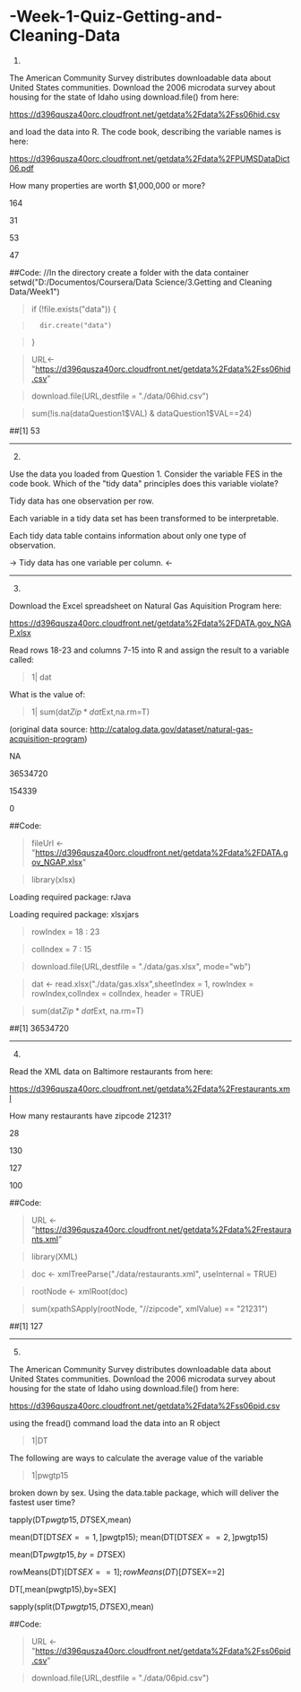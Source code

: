 # -Week-1-Quiz-Getting-and-Cleaning-Data

1)
The American Community Survey distributes downloadable data about United States communities. Download the 2006 microdata survey about housing for the state of Idaho using download.file() from here:

https://d396qusza40orc.cloudfront.net/getdata%2Fdata%2Fss06hid.csv

and load the data into R. The code book, describing the variable names is here:

https://d396qusza40orc.cloudfront.net/getdata%2Fdata%2FPUMSDataDict06.pdf

How many properties are worth $1,000,000 or more?

164

31

53

47

##Code:
//In the directory create a folder with the data container
setwd("D:/Documentos/Coursera/Data Science/3.Getting and Cleaning Data/Week1")
> if (!file.exists("data")) {

>       dir.create("data")

> }

> URL<-"https://d396qusza40orc.cloudfront.net/getdata%2Fdata%2Fss06hid.csv"

> download.file(URL,destfile = "./data/06hid.csv")

> sum(!is.na(dataQuestion1$VAL) & dataQuestion1$VAL==24)

##[1] 53

---
2)
Use the data you loaded from Question 1. Consider the variable FES in the code book. Which of the "tidy data" principles does this variable violate?

Tidy data has one observation per row.

Each variable in a tidy data set has been transformed to be interpretable.

Each tidy data table contains information about only one type of observation.

-> Tidy data has one variable per column. <-

---
3)
Download the Excel spreadsheet on Natural Gas Aquisition Program here:

https://d396qusza40orc.cloudfront.net/getdata%2Fdata%2FDATA.gov_NGAP.xlsx

Read rows 18-23 and columns 7-15 into R and assign the result to a variable called:

> 1| dat

What is the value of:

> 1| sum(dat$Zip*dat$Ext,na.rm=T)

(original data source: http://catalog.data.gov/dataset/natural-gas-acquisition-program)

NA

36534720

154339

0

##Code:

> fileUrl <- "https://d396qusza40orc.cloudfront.net/getdata%2Fdata%2FDATA.gov_NGAP.xlsx"

> library(xlsx)

Loading required package: rJava

Loading required package: xlsxjars

> rowIndex = 18 : 23

> colIndex = 7 : 15

> download.file(URL,destfile = "./data/gas.xlsx", mode="wb")

> dat <- read.xlsx("./data/gas.xlsx",sheetIndex = 1, rowIndex = rowIndex,colIndex = colIndex, header = TRUE)

> sum(dat$Zip * dat$Ext, na.rm=T)

##[1] 36534720

---
4)
Read the XML data on Baltimore restaurants from here:

https://d396qusza40orc.cloudfront.net/getdata%2Fdata%2Frestaurants.xml

How many restaurants have zipcode 21231?

28

130

127

100

##Code:

> URL <- "https://d396qusza40orc.cloudfront.net/getdata%2Fdata%2Frestaurants.xml"

> library(XML)

> doc <- xmlTreeParse("./data/restaurants.xml", useInternal = TRUE)

> rootNode <- xmlRoot(doc)

> sum(xpathSApply(rootNode, "//zipcode", xmlValue) == "21231")

##[1] 127

---
5)
The American Community Survey distributes downloadable data about United States communities. Download the 2006 microdata survey about housing for the state of Idaho using download.file() from here:

https://d396qusza40orc.cloudfront.net/getdata%2Fdata%2Fss06pid.csv

using the fread() command load the data into an R object

> 1|DT

The following are ways to calculate the average value of the variable

> 1|pwgtp15

broken down by sex. Using the data.table package, which will deliver the fastest user time?

tapply(DT$pwgtp15,DT$SEX,mean)

mean(DT[DT$SEX==1,]$pwgtp15); mean(DT[DT$SEX==2,]$pwgtp15)

mean(DT$pwgtp15,by=DT$SEX)

rowMeans(DT)[DT$SEX==1]; rowMeans(DT)[DT$SEX==2]

DT[,mean(pwgtp15),by=SEX]

sapply(split(DT$pwgtp15,DT$SEX),mean)

##Code:

> URL <- "https://d396qusza40orc.cloudfront.net/getdata%2Fdata%2Fss06pid.csv"

> download.file(URL,destfile = "./data/06pid.csv")
